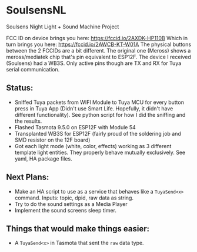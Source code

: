 # SoulsensNL
Soulsens Night Light + Sound Machine Project

FCC ID on device brings you here: https://fccid.io/2AXDK-HP110B
Which in turn brings you here: https://fccid.io/2AWCB-KT-W01A
The physical buttons between the 2 FCCIDs are a bit different. The original one (Meross) shows a meross/mediatek chip that's pin equivalent to ESP12F. The device I received (Soulsens) had a WB3S. Only active pins though are TX and RX for Tuya serial communication. 

## Status:
- Sniffed Tuya packets from WIFI Module to Tuya MCU for every button press in Tuya App (Didn't use Smart Life. Hopefully, it didn't have different functionality). See python script for how I did the sniffing and the results.
- Flashed Tasmota 9.5.0 on ESP12F with Module 54
- Transplanted WB3S for ESP12F (fairly proud of the soldering job and SMD resistor on the 12F board)
- Got each light mode (white, color, effects) working as 3 different template light entities. They properly behave mutually exclusively. See yaml, HA package files.

## Next Plans:
- Make an HA script to use as a service that behaves like a `TuyaSend<x>` command. Inputs: topic, dpid, raw data as string.
- Try to do the sound settings as a Media Player
- Implement the sound screens sleep timer.

## Things that would make things easier:
- A `TuyaSend<x>` in Tasmota that sent the `raw` data type.